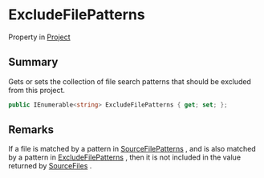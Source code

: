 # ExcludeFilePatterns

Property in [Project](yarn.compiler.project.md)

## Summary

Gets or sets the collection of file search patterns that should be excluded from this project.

```csharp
public IEnumerable<string> ExcludeFilePatterns { get; set; };
```

## Remarks

If a file is matched by a pattern in [SourceFilePatterns](yarn.compiler.project.sourcefilepatterns.md) , and is also matched by a pattern in [ExcludeFilePatterns](yarn.compiler.project.excludefilepatterns.md) , then it is not included in the value returned by [SourceFiles](yarn.compiler.project.sourcefiles.md) .
